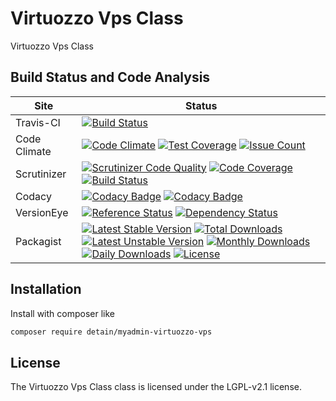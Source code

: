 # Virtuozzo Vps Class

Virtuozzo Vps Class

## Build Status and Code Analysis

Site          | Status
--------------|---------------------------
Travis-CI     | [![Build Status](https://travis-ci.org/detain/myadmin-virtuozzo-vps.svg?branch=master)](https://travis-ci.org/detain/myadmin-virtuozzo-vps)
Code Climate  | [![Code Climate](https://codeclimate.com/github/detain/myadmin-virtuozzo-vps/badges/gpa.svg)](https://codeclimate.com/github/detain/myadmin-virtuozzo-vps) [![Test Coverage](https://codeclimate.com/github/detain/myadmin-virtuozzo-vps/badges/coverage.svg)](https://codeclimate.com/github/detain/myadmin-virtuozzo-vps/coverage) [![Issue Count](https://codeclimate.com/github/detain/myadmin-virtuozzo-vps/badges/issue_count.svg)](https://codeclimate.com/github/detain/myadmin-virtuozzo-vps)
Scrutinizer   | [![Scrutinizer Code Quality](https://scrutinizer-ci.com/g/myadmin-plugins/myadmin-virtuozzo-vps/badges/quality-score.png?b=master)](https://scrutinizer-ci.com/g/myadmin-plugins/myadmin-virtuozzo-vps/?branch=master) [![Code Coverage](https://scrutinizer-ci.com/g/myadmin-plugins/myadmin-virtuozzo-vps/badges/coverage.png?b=master)](https://scrutinizer-ci.com/g/myadmin-plugins/myadmin-virtuozzo-vps/?branch=master) [![Build Status](https://scrutinizer-ci.com/g/myadmin-plugins/myadmin-virtuozzo-vps/badges/build.png?b=master)](https://scrutinizer-ci.com/g/myadmin-plugins/myadmin-virtuozzo-vps/build-status/master)
Codacy        | [![Codacy Badge](https://api.codacy.com/project/badge/Grade/226251fc068f4fd5b4b4ef9a40011d06)](https://www.codacy.com/app/detain/myadmin-virtuozzo-vps) [![Codacy Badge](https://api.codacy.com/project/badge/Coverage/25fa74eb74c947bf969602fcfe87e349)](https://www.codacy.com/app/detain/myadmin-virtuozzo-vps?utm_source=github.com&utm_medium=referral&utm_content=detain/myadmin-virtuozzo-vps&utm_campaign=Badge_Coverage)
VersionEye    | [![Reference Status](https://www.versioneye.com/php/detain:myadmin-virtuozzo-vps/reference_badge.svg?style=flat)](https://www.versioneye.com/php/detain:myadmin-virtuozzo-vps/references) [![Dependency Status](https://www.versioneye.com/user/projects/592f7318bafc5500414dfd2a/badge.svg?style=flat-square)](https://www.versioneye.com/user/projects/592f7318bafc5500414dfd2a)
Packagist     | [![Latest Stable Version](https://poser.pugx.org/detain/myadmin-virtuozzo-vps/version)](https://packagist.org/packages/detain/myadmin-virtuozzo-vps) [![Total Downloads](https://poser.pugx.org/detain/myadmin-virtuozzo-vps/downloads)](https://packagist.org/packages/detain/myadmin-virtuozzo-vps) [![Latest Unstable Version](https://poser.pugx.org/detain/myadmin-virtuozzo-vps/v/unstable)](//packagist.org/packages/detain/myadmin-virtuozzo-vps) [![Monthly Downloads](https://poser.pugx.org/detain/myadmin-virtuozzo-vps/d/monthly)](https://packagist.org/packages/detain/myadmin-virtuozzo-vps) [![Daily Downloads](https://poser.pugx.org/detain/myadmin-virtuozzo-vps/d/daily)](https://packagist.org/packages/detain/myadmin-virtuozzo-vps) [![License](https://poser.pugx.org/detain/myadmin-virtuozzo-vps/license)](https://packagist.org/packages/detain/myadmin-virtuozzo-vps)


## Installation

Install with composer like

```sh
composer require detain/myadmin-virtuozzo-vps
```

## License

The Virtuozzo Vps Class class is licensed under the LGPL-v2.1 license.

